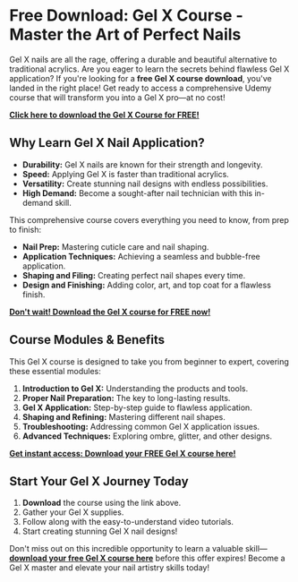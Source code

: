 # Free Download: Gel X Course - Master the Art of Perfect Nails

Gel X nails are all the rage, offering a durable and beautiful alternative to traditional acrylics. Are you eager to learn the secrets behind flawless Gel X application? If you're looking for a **free Gel X course download**, you've landed in the right place! Get ready to access a comprehensive Udemy course that will transform you into a Gel X pro—at no cost!

[**Click here to download the Gel X Course for FREE!**](https://udemywork.com/gel-x-course)

## Why Learn Gel X Nail Application?

*   **Durability:** Gel X nails are known for their strength and longevity.
*   **Speed:** Applying Gel X is faster than traditional acrylics.
*   **Versatility:** Create stunning nail designs with endless possibilities.
*   **High Demand:** Become a sought-after nail technician with this in-demand skill.

This comprehensive course covers everything you need to know, from prep to finish:

*   **Nail Prep:** Mastering cuticle care and nail shaping.
*   **Application Techniques:** Achieving a seamless and bubble-free application.
*   **Shaping and Filing:** Creating perfect nail shapes every time.
*   **Design and Finishing:** Adding color, art, and top coat for a flawless finish.

[**Don't wait! Download the Gel X course for FREE now!**](https://udemywork.com/gel-x-course)

## Course Modules & Benefits

This Gel X course is designed to take you from beginner to expert, covering these essential modules:

1.  **Introduction to Gel X:** Understanding the products and tools.
2.  **Proper Nail Preparation:** The key to long-lasting results.
3.  **Gel X Application:** Step-by-step guide to flawless application.
4.  **Shaping and Refining:** Mastering different nail shapes.
5.  **Troubleshooting:** Addressing common Gel X application issues.
6.  **Advanced Techniques:** Exploring ombre, glitter, and other designs.

[**Get instant access: Download your FREE Gel X course here!**](https://udemywork.com/gel-x-course)

## Start Your Gel X Journey Today

1.  **Download** the course using the link above.
2.  Gather your Gel X supplies.
3.  Follow along with the easy-to-understand video tutorials.
4.  Start creating stunning Gel X nail designs!

Don't miss out on this incredible opportunity to learn a valuable skill—**[download your free Gel X course here](https://udemywork.com/gel-x-course)** before this offer expires! Become a Gel X master and elevate your nail artistry skills today!
